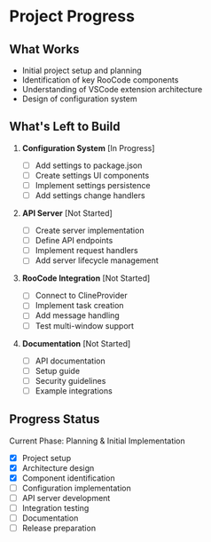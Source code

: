 # Project Progress

## What Works

- Initial project setup and planning
- Identification of key RooCode components
- Understanding of VSCode extension architecture
- Design of configuration system

## What's Left to Build

1. **Configuration System** [In Progress]

    - [ ] Add settings to package.json
    - [ ] Create settings UI components
    - [ ] Implement settings persistence
    - [ ] Add settings change handlers

2. **API Server** [Not Started]

    - [ ] Create server implementation
    - [ ] Define API endpoints
    - [ ] Implement request handlers
    - [ ] Add server lifecycle management

3. **RooCode Integration** [Not Started]

    - [ ] Connect to ClineProvider
    - [ ] Implement task creation
    - [ ] Add message handling
    - [ ] Test multi-window support

4. **Documentation** [Not Started]
    - [ ] API documentation
    - [ ] Setup guide
    - [ ] Security guidelines
    - [ ] Example integrations

## Progress Status

Current Phase: Planning & Initial Implementation

- [x] Project setup
- [x] Architecture design
- [x] Component identification
- [ ] Configuration implementation
- [ ] API server development
- [ ] Integration testing
- [ ] Documentation
- [ ] Release preparation
